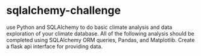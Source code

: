 # sqlalchemy-challenge
use Python and SQLAlchemy to do basic climate analysis and data exploration of your climate database. All of the following analysis should be completed using SQLAlchemy ORM queries, Pandas, and Matplotlib.  Create a flask api interface for providing data.
